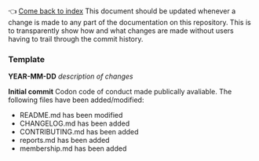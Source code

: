 :point_left: [Come back to index](README.md)
This document should be updated whenever a change is made to any part of the documentation on this repository. This is to transparently show how and what changes are made without users having to trail through the commit history.

### Template

**YEAR-MM-DD**
*description of changes*

**Initial commit**
Codon code of conduct made publically avaliable. The following files have been added/modified:
- README.md has been modified
- CHANGELOG.md has been added
- CONTRIBUTING.md has been added
- reports.md has been added
- membership.md has been added